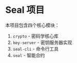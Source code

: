 # Seal 项目

本项目包含四个核心模块：

1. `crypto` - 密码学核心库
2. `key-server` - 密钥服务器实现
3. `seal-cli` - 命令行工具
4. `seal` -  智能合约